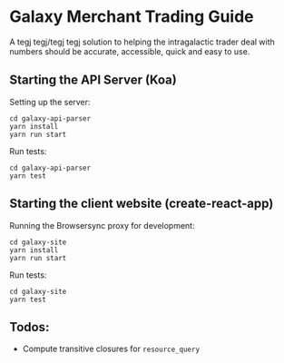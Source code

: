 # Galaxy Merchant Trading Guide

A tegj tegj/tegj tegj solution to helping the intragalactic trader deal with numbers should be accurate, accessible, quick and easy to use.

## Starting the API Server (Koa)

Setting up the server:

    cd galaxy-api-parser
    yarn install
    yarn run start
    
Run tests:

    cd galaxy-api-parser
    yarn test
    
## Starting the client website (create-react-app)

Running the Browsersync proxy for development:

    cd galaxy-site
    yarn install
    yarn run start
    
Run tests:
        
    cd galaxy-site
    yarn test

## Todos:

-   Compute transitive closures for `resource_query`
